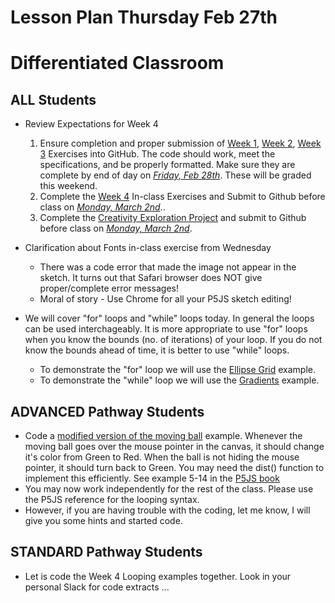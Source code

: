 # Lesson Plan Thursday Feb 27th
# Differentiated Classroom

## ALL Students
* Review Expectations for Week 4
  1. Ensure completion and proper submission of [Week 1](../week1), [Week 2](../week2), [Week 3](../week3) Exercises into GitHub.  The code should work, meet the specifications, and be properly formatted.  Make sure they are complete by end of day on <u>_Friday, Feb 28th_</u>. These will be graded this weekend.
  1. Complete the [Week 4](../week4) In-class Exercises and Submit to Github before class on <u>_Monday, March 2nd_</u>..
  1. Complete the [Creativity Exploration Project](../week4/homework/creativity-exploration.md) and submit to Github before class on <u>_Monday, March 2nd_</u>.

* Clarification about Fonts in-class exercise from Wednesday
  * There was a code error that made the image not appear in the sketch. It turns out that Safari browser does NOT give proper/complete error messages!
  * Moral of story - Use Chrome for all your P5JS sketch editing!
* We will cover "for" loops and "while" loops today. In general the loops can be used interchageably.  It is more appropriate to use "for" loops when you know the bounds (no. of iterations) of your loop.  If you do not know the bounds ahead of time, it is better to use "while" loops.

  * To demonstrate the "for" loop we will use the [Ellipse Grid](../week4/code/ellipseGrid) example.
   * To demonstrate the "while" loop we will use the [Gradients](../week4/code/gradients) example. 

## ADVANCED Pathway Students
* Code a [modified version of the moving ball](../week4/code/modifiedMovingBall) example. Whenever the moving ball goes over the mouse pointer in the canvas, it should change it's color from Green to Red. When the ball is not hiding the mouse pointer, it should turn back to Green. You may need the dist() function to implement this efficiently. See example 5-14 in the [P5JS book]((https://drive.google.com/drive/u/2/folders/15GK0VESxqTvYGst9EtvILshb0MGlO4c5))
* You may now work independently for the rest of the class. Please use the P5JS reference for the looping syntax.
*  However, if you are having trouble with the coding, let me know, I will give you some hints and started code.

## STANDARD Pathway Students
* Let is code the Week 4 Looping examples together.  Look in your personal Slack for code extracts ...